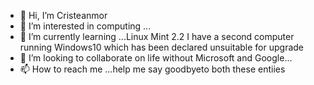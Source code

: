 - 👋 Hi, I’m Cristeanmor
- 👀 I’m interested in computing  ...
- 🌱 I’m currently learning ...Linux Mint 2.2   I have a second computer running Windows10 which has been declared unsuitable for upgrade
- 💞️ I’m looking to collaborate on life without Microsoft and Google...
- 📫 How to reach me ...help me say goodbyeto both these entiies

<!---
Cristeanmor/Cristeanmor is a ✨ special ✨ repository because its `README.md` (this file) appears on your GitHub profile.
You can click the Preview link to take a look at your changes.
--->
